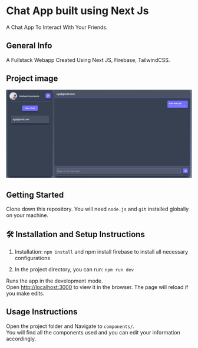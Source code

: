# Chat App built using Next Js 

A Chat App To Interact With Your Friends.

## General Info

A Fullstack Webapp Created Using Next JS, Firebase, TailwindCSS.

## Project image
<div align="center">
  <img alt="Demo" src="public/Screenshot 2023-06-22 140730.png" />
</div>

## Getting Started

Clone down this repository. You will need `node.js` and `git` installed globally on your machine.

## 🛠 Installation and Setup Instructions

1. Installation: `npm install` and npm install firebase to install all necessary configurations

2. In the project directory, you can run: `npm run dev`

Runs the app in the development mode.\
Open [http://localhost:3000](http://localhost:3000) to view it in the browser.
The page will reload if you make edits.

## Usage Instructions

Open the project folder and Navigate to `components/`. <br/>
You will find all the components used and you can edit your information accordingly.
